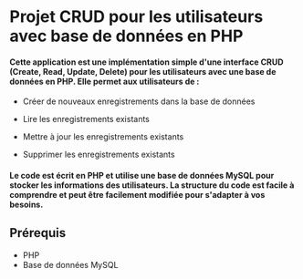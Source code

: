 
# Projet CRUD pour les utilisateurs avec base de données en PHP


#### Cette application est une implémentation simple d'une interface CRUD (Create, Read, Update, Delete) pour les utilisateurs avec une base de données en PHP. Elle permet aux utilisateurs de :

-	Créer de nouveaux enregistrements dans la base de données

-	Lire les enregistrements existants

-	Mettre à jour les enregistrements existants

- Supprimer les enregistrements existants	


#### Le code est écrit en PHP et utilise une base de données MySQL pour stocker les informations des utilisateurs. La structure du code est facile à comprendre et peut être facilement modifiée pour s'adapter à vos besoins.


## Prérequis
- PHP
- Base de données MySQL
